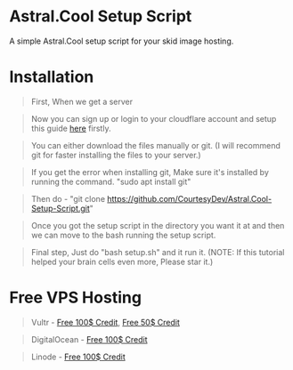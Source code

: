 # Astral.Cool Setup Script

A simple Astral.Cool setup script for your skid image hosting.

# Installation

> First, When we get a server

> Now you can sign up or login to your cloudflare account and setup this guide [here](https://setup.elixr.host/cloudflare-setup/untitled) firstly.

> You can either download the files manually or git. (I will recommend git for faster installing the files to your server.)

> If you get the error when installing git, Make sure it's installed by running the command. "sudo apt install git"

> Then do - "git clone https://github.com/CourtesyDev/Astral.Cool-Setup-Script.git"

> Once you got the setup script in the directory you want it at and then we can move to the bash running the setup script.

> Final step, Just do "bash setup.sh" and it run it. (NOTE: If this tutorial helped your brain cells even more, Please star it.)

# Free VPS Hosting

> Vultr - [Free 100$ Credit](https://www.vultr.com/promo/try100/), [Free 50$ Credit](https://www.vultr.com/promo/try50/?service=try50&obility_id=42460259882)

> DigitalOcean - [Free 100$ Credit](https://try.digitalocean.com/do-vs-vultr/?utm_campaign=amer_conquesting_kw_en_cpc&utm_adgroup=vultr&_keyword=vultr&_device=c&_adposition=&utm_content=conversion&utm_medium=cpc&utm_source=google)

> Linode - [Free 100$ Credit](https://www.linode.com/lp/linode-vs-vultr/?utm_source=google&utm_medium=cpc&utm_campaign=12492722312_119323564216&utm_term=g_kwd-307580604225_e_vultr&utm_content=504114856773&locationid=9007290&device=c_c)
